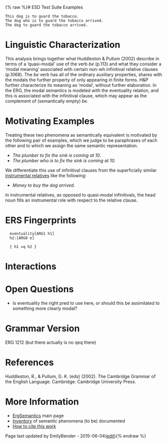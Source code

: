{% raw %}# ESD Test Suite Examples

    This dog is to guard the tobacco.
    The dog who is to guard the tobacco arrived.
    The dog to guard the tobacco arrived.

# Linguistic Characterization

This analysis brings together what Huddleston & Pullum (2002) describe
in terms of a ‘quasi-modal’ use of the verb *be* (p.113) and what they
consider a ‘modal meaning’ associated with certain non-wh infinitival
relative clauses (p.1068). The *be* verb has all of the ordinary
auxiliary properties, shares with the modals the further property of
only appearing in finite forms. H&P further characterize its meaning as
‘modal’, without further elaboration. In the ERG, the modal semantics is
modeled with the eventuality relation, and this is associated with the
infinitival clause, which may appear as the complement of (semantically
empty) *be*.

# Motivating Examples

Treating these two phenomena as semantically equivalent is motivated by
the following pair of examples, which we judge to be paraphrases of each
other and to which we assign the same semantic representation.

- *The plumber to fix the sink is coming at 10.*
- *The plumber who is to fix the sink is coming at 10.*

We differentiate this use of infinitival clauses from the superficially
similar [instrumental relatives](../ErgSemantics_InstrumentalRelatives)
like the following:

- *Money to buy the dog arrived.*

In instrumental relatives, as opposed to quasi-modal infinitivals, the
head noun fills an instrumental role with respect to the relative
clause.

# ERS Fingerprints

      eventuality[ARG1 h1]
      h2:[ARG0 e]
    
      { h1 =q h2 }

# Interactions

# Open Questions

- Is eventuality the right pred to use here, or should this be
assimilated to something more clearly modal?

# Grammar Version

ERG 1212 (but there actually is no qeq there)

# References

Huddleston, R., & Pullum, G. K. (eds) (2002). The Cambridge Grammar of
the English Language. Cambridge: Cambridge University Press.

# More Information

- [ErgSemantics](../ErgSemantics) main page
- [Inventory](../ErgSemantics_Inventory) of semantic phenomena (to be)
documented
- [How to cite this work](../ErgSemantics_HowToCite)

Page last updated by EmilyBender - 2015-06-04([edit](https://github.com/delph-in/docs/wiki/ErgSemantics_QuasiModalInfinitivals/_edit)){% endraw %}